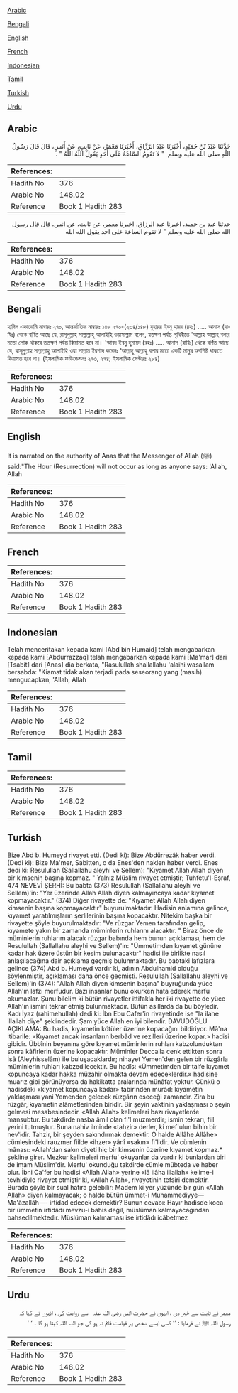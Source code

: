 [Arabic](#arabic)

[Bengali](#bengali)

[English](#english)

[French](#french)

[Indonesian](#indonesian)

[Tamil](#tamil)

[Turkish](#turkish)

[Urdu](#urdu)

## Arabic


<div dir="rtl" lang="ar" style={{fontSize:'larger',backgroundColor:'#f8f9fa',padding:20}}>
حَدَّثَنَا عَبْدُ بْنُ حُمَيْدٍ، أَخْبَرَنَا عَبْدُ الرَّزَّاقِ، أَخْبَرَنَا مَعْمَرٌ، عَنْ ثَابِتٍ، عَنْ أَنَسٍ، قَالَ قَالَ رَسُولُ اللَّهِ صلى الله عليه وسلم ‏ "‏ لاَ تَقُومُ السَّاعَةُ عَلَى أَحَدٍ يَقُولُ اللَّهُ اللَّهُ ‏"‏ ‏.‏
</div>
<div style={{backgroundColor:'#f8f9fa',padding:20, marginBottom: 10}}><table> <thead> <tr> <th>References:</th> <th></th> </tr> </thead> <tbody><tr><td>Hadith No</td><td>376</td></tr><tr><td>Arabic No</td><td>148.02</td></tr><tr><td>Reference</td><td>Book 1 Hadith 283</td></tr></tbody></table></div>


<div dir="rtl" lang="ar" style={{fontSize:'larger',backgroundColor:'#f8f9fa',padding:20}}>
حدثنا عبد بن حميد، اخبرنا عبد الرزاق، اخبرنا معمر، عن ثابت، عن انس، قال قال رسول الله صلى الله عليه وسلم " لا تقوم الساعة على احد يقول الله الله
</div>
<div style={{backgroundColor:'#f8f9fa',padding:20, marginBottom: 10}}><table> <thead> <tr> <th>References:</th> <th></th> </tr> </thead> <tbody><tr><td>Hadith No</td><td>376</td></tr><tr><td>Arabic No</td><td>148.02</td></tr><tr><td>Reference</td><td>Book 1 Hadith 283</td></tr></tbody></table></div>

## Bengali


<div dir="ltr" lang="bn" style={{fontSize:'larger',backgroundColor:'#f8f9fa',padding:20}}>
হাদিস একাডেমি নাম্বারঃ ২৭০, আন্তর্জাতিক নাম্বারঃ ১৪৮ ২৭০-(২৩৪/১৪৮) যুহারর ইবনু হারব (রহঃ) ..... আনাস (রাযিঃ) থেকে বর্ণিত আছে যে, রাসূলুল্লাহ সাল্লাল্লাহু আলাইহি ওয়াসাল্লাম বলেন, যতক্ষণ পর্যন্ত পৃথিবীতে 'আল্লাহ আল্লাহ বলার মতো লোক থাকবে ততক্ষণ পর্যন্ত কিয়ামত হবে না। 'আবদ ইবনু হুমায়দ (রহঃ) ..... আনাস (রাযিঃ) থেকে বর্ণিত আছে যে, রাসূলুল্লাহ সাল্লাল্লাহু আলাইহি ওয়া সাল্লাম ইরশাদ করেনঃ ‘আল্লাহু আল্লাহু বলার মতো একটি মানুষ অবশিষ্ট থাকতে কিয়ামত হবে না। (ইসলামিক ফাউন্ডেশনঃ ২৭৩, ২৭৪; ইসলামিক সেন্টারঃ ২৮৪)
</div>
<div style={{backgroundColor:'#f8f9fa',padding:20, marginBottom: 10}}><table> <thead> <tr> <th>References:</th> <th></th> </tr> </thead> <tbody><tr><td>Hadith No</td><td>376</td></tr><tr><td>Arabic No</td><td>148.02</td></tr><tr><td>Reference</td><td>Book 1 Hadith 283</td></tr></tbody></table></div>

## English


<div dir="ltr" lang="en" style={{fontSize:'larger',backgroundColor:'#f8f9fa',padding:20}}>
It is narrated on the authority of Anas that the Messenger of Allah (ﷺ) said:"The Hour (Resurrection) will not occur as long as anyone says: 'Allah, Allah
</div>
<div style={{backgroundColor:'#f8f9fa',padding:20, marginBottom: 10}}><table> <thead> <tr> <th>References:</th> <th></th> </tr> </thead> <tbody><tr><td>Hadith No</td><td>376</td></tr><tr><td>Arabic No</td><td>148.02</td></tr><tr><td>Reference</td><td>Book 1 Hadith 283</td></tr></tbody></table></div>

## French


<div dir="ltr" lang="fr" style={{fontSize:'larger',backgroundColor:'#f8f9fa',padding:20}}>

</div>
<div style={{backgroundColor:'#f8f9fa',padding:20, marginBottom: 10}}><table> <thead> <tr> <th>References:</th> <th></th> </tr> </thead> <tbody><tr><td>Hadith No</td><td>376</td></tr><tr><td>Arabic No</td><td>148.02</td></tr><tr><td>Reference</td><td>Book 1 Hadith 283</td></tr></tbody></table></div>

## Indonesian


<div dir="ltr" lang="id" style={{fontSize:'larger',backgroundColor:'#f8f9fa',padding:20}}>
Telah menceritakan kepada kami [Abd bin Humaid] telah mengabarkan kepada kami [Abdurrazzaq] telah mengabarkan kepada kami [Ma'mar] dari [Tsabit] dari [Anas] dia berkata, "Rasulullah shallallahu 'alaihi wasallam bersabda: "Kiamat tidak akan terjadi pada seseorang yang (masih) mengucapkan, 'Allah, Allah
</div>
<div style={{backgroundColor:'#f8f9fa',padding:20, marginBottom: 10}}><table> <thead> <tr> <th>References:</th> <th></th> </tr> </thead> <tbody><tr><td>Hadith No</td><td>376</td></tr><tr><td>Arabic No</td><td>148.02</td></tr><tr><td>Reference</td><td>Book 1 Hadith 283</td></tr></tbody></table></div>

## Tamil


<div dir="ltr" lang="ta" style={{fontSize:'larger',backgroundColor:'#f8f9fa',padding:20}}>

</div>
<div style={{backgroundColor:'#f8f9fa',padding:20, marginBottom: 10}}><table> <thead> <tr> <th>References:</th> <th></th> </tr> </thead> <tbody><tr><td>Hadith No</td><td>376</td></tr><tr><td>Arabic No</td><td>148.02</td></tr><tr><td>Reference</td><td>Book 1 Hadith 283</td></tr></tbody></table></div>

## Turkish


<div dir="ltr" lang="tr" style={{fontSize:'larger',backgroundColor:'#f8f9fa',padding:20}}>
Bize Abd b. Humeyd rivayet etti. (Dedi ki): Bize Abdürrezâk haber verdi. (Dedi ki): Bize Ma'mer, Sabitten, o da Enes'den naklen haber verdi. Enes dedi ki: Resulullah (Sallallahu aleyhi ve Sellem): "Kıyamet Allah Allah diyen bir kimsenin başına kopmaz. " Yalnız Müslim rivayet etmiştir; Tuhfetu'l-Eşraf, 474 NEVEVİ ŞERHİ: Bu babta (373) Resulullah (Sallallahu aleyhi ve Sellem)'in: "Yer üzerinde Allah Allah diyen kalmayıncaya kadar kıyamet kopmayacaktır." (374) Diğer rivayette de: "Kıyamet Allah Allah diyen kimsenin başına kopmayacaktır" buyurulmaktadır. Hadisin anlamına gelince, kıyamet yaratılmışların şerlilerinin başına kopacaktır. Nitekim başka bir rivayette şöyle buyurulmaktadır: "Ve rüzgar Yemen tarafından gelip, kıyamete yakın bir zamanda müminlerin ruhlarını alacaktır. " Biraz önce de müminlerin ruhlarım alacak rüzgar babında hem bunun açıklaması, hem de Resulullah (Sallallahu aleyhi ve Sellem)'in: "Ümmetimden kıyamet gününe kadar hak üzere üstün bir kesim bulunacaktır" hadisi ile birlikte nasıl anlaşılacağına dair açıklama geçmiş bulunmaktadır. Bu babtaki lafızlara gelince (374) Abd b. Humeyd vardır ki, adının Abdulhamid olduğu söylenmiştir, açıklaması daha önce geçmişti. Resulullah (Sallallahu aleyhi ve Sellem)'in (374): "Allah Allah diyen kimsenin başına" buyruğunda yüce Allah'ın lafzı merfudur. Bazı insanlar bunu okurken hata ederek merfu okumazlar. Şunu bilelim ki bütün rivayetler ittifakla her iki rivayette de yüce Allah'ın ismini tekrar etmiş bulunmaktadır. Bütün asıllarda da bu böyledir. Kadı İyaz (rahimehullah) dedi ki: İbn Ebu Cafer'in rivayetinde ise "la ilahe illallah diye" şeklindedir. Şam yüce Allah en iyi bilendir. DAVUDOĞLU AÇIKLAMA: Bu hadis, kıyametin kötüler üzerine kopacağını bildiriyor. Mâ'na itibarile: «Kıyamet ancak insanların berbâd ve rezilleri üzerine kopar.» hadisi gibidir. Übbînin beyanına göre kıyamet müminlerin ruhları kabzolunduktan sonra kâfirlerin üzerine kopacaktır. Müminler Deccalla cenk ettikten sonra İsâ (Aleyhisselâm) ile buluşacaklardır; nihayet Yemen'den gelen bir rüzgârla müminlerin ruhları kabzedilecektir. Bu hadîs: «Ümmetimden bir taife kıyamet kopuncaya kadar hakka müzahir olmakta devam edeceklerdir.» hadisine muarız gibi görünüyorsa da hakikatta aralarında münâfat yoktur. Çünkü o hadisdeki «kıyamet kopuncaya kadar» tabirinden murâd: kıyametin yaklaşması yani Yemenden gelecek rüzgârın eseceği zamandır. Zira bu rüzgâr, kıyametin alâmetlerinden biridir. Bir şeyin vaktinin yaklaşması o şeyin gelmesi mesabesindedir. «Allah Allah» kelimeleri bazı rivayetlerde mansubtur. Bu takdirde nasba âmil olan fi'l muzmerdir; ismin tekrarı, fiil yerini tutmuştur. Buna nahiv ilminde «tahzir» derler, ki mef'ulun bihin bir nev'idir. Tahzir, bir şeyden sakındırmak demektir. O halde Allâhe Allâhe» cümlesindeki rauzmer fiilde «ihzer» yânî «sakın» fi'lidir. Ve cümlenin mânası: «Allah'dan sakın diyeti hiç bir kimsenin üzerine kıyamet kopmaz.* şekline girer. Mezkur kelimeleri merfu' okuyanlar da vardır ki bunlardan biri de imam Müslim'dir. Merfu' okunduğu takdirde cümle mübteda ve haber olur. İbni Ca'fer bu hadisi «Allah Allah» yerine «lâ ilâha illallah» kelime-i tevhidiyle rivayet etmiştir ki, «Allah Allah», rivayetinin tefsiri demektir. Burada şöyle bir sual hatıra gelebilir: Madem ki yer yüzünde bir gün «Allah Allah» diyen kalmayacak; o halde bütün ümmet-i Muhammediyye—Ma'âzallâh—- irtidad edecek demektir? Bunun cevabı: Hayır hadisde koca bir ümmetin irtidâdı mevzu-i bahis değil, müslüman kalmayacağından bahsedilmektedir. Müslüman kalmaması ise irtidâdı icâbetmez
</div>
<div style={{backgroundColor:'#f8f9fa',padding:20, marginBottom: 10}}><table> <thead> <tr> <th>References:</th> <th></th> </tr> </thead> <tbody><tr><td>Hadith No</td><td>376</td></tr><tr><td>Arabic No</td><td>148.02</td></tr><tr><td>Reference</td><td>Book 1 Hadith 283</td></tr></tbody></table></div>

## Urdu


<div dir="rtl" lang="ur" style={{fontSize:'larger',backgroundColor:'#f8f9fa',padding:20}}>
معمر نے ثابت سے خبر دی ، انہوں نے حضرت انس ‌رضی ‌اللہ ‌عنہ ‌ ‌ سے روایت کی ، انہوں نے کہا کہ رسول اللہ ﷺ نے فرمایا : ’’ کسی ایسے شخص پر قیامت قائم نہ ہو گی جو اللہ اللہ کہتا ہو گا ۔ ‘ ‘
</div>
<div style={{backgroundColor:'#f8f9fa',padding:20, marginBottom: 10}}><table> <thead> <tr> <th>References:</th> <th></th> </tr> </thead> <tbody><tr><td>Hadith No</td><td>376</td></tr><tr><td>Arabic No</td><td>148.02</td></tr><tr><td>Reference</td><td>Book 1 Hadith 283</td></tr></tbody></table></div>